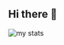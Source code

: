 ## Hi there 👋

<img alt="my stats" src="https://github-readme-stats.vercel.app/api/top-langs/?username=hhjfdkl&langs_count=20&layout=compact"/>



<!--
**hhjfdkl/hhjfdkl** is a ✨ _special_ ✨ repository because its `README.md` (this file) appears on your GitHub profile.

Here are some ideas to get you started:

- 🔭 I’m currently working on ...
- 🌱 I’m currently learning ...
- 👯 I’m looking to collaborate on ...
- 🤔 I’m looking for help with ...
- 💬 Ask me about ...
- 📫 How to reach me: ...
- 😄 Pronouns: ...
- ⚡ Fun fact: ...
-->
